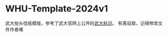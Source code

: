 # WHU-Template-2024v1
武大抬头信纸模版，参考了武大官网上公开的[武大标识](https://www.whu.edu.cn/xxgk/wdbs.htm)。
有需自取，记得修改文件作者噢
